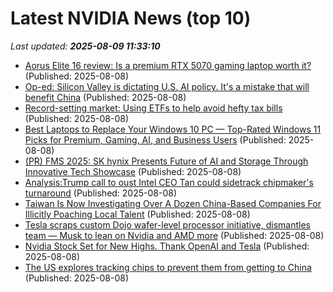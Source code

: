 # Latest NVIDIA News (top 10)
_Last updated: **2025-08-09 11:33:10**_

- [Aorus Elite 16 review: Is a premium RTX 5070 gaming laptop worth it?](https://www.notebookcheck.net/Aorus-Elite-16-review-Is-a-premium-RTX-5070-gaming-laptop-worth-it.1082309.0.html) (Published: 2025-08-08)
- [Op-ed: Silicon Valley is dictating U.S. AI policy. It's a mistake that will benefit China](https://www.cnbc.com/2025/08/08/silicon-valley-dominant-us-ai-policy-will-benefit-china.html) (Published: 2025-08-08)
- [Record-setting market: Using ETFs to help avoid hefty tax bills](https://www.cnbc.com/2025/08/08/record-setting-market-using-etfs-to-help-avoid-hefty-tax-bills-.html) (Published: 2025-08-08)
- [Best Laptops to Replace Your Windows 10 PC — Top-Rated Windows 11 Picks for Premium, Gaming, AI, and Business Users](https://www.windowscentral.com/hardware/laptops/best-windows-11-laptops-replace-windows-10-pc) (Published: 2025-08-08)
- [(PR) FMS 2025: SK hynix Presents Future of AI and Storage Through Innovative Tech Showcase](https://www.techpowerup.com/339750/fms-2025-sk-hynix-presents-future-of-ai-and-storage-through-innovative-tech-showcase) (Published: 2025-08-08)
- [Analysis:Trump call to oust Intel CEO Tan could sidetrack chipmaker's turnaround](https://www.channelnewsasia.com/business/analysistrump-call-oust-intel-ceo-tan-could-sidetrack-chipmakers-turnaround-5285111) (Published: 2025-08-08)
- [Taiwan Is Now Investigating Over A Dozen China-Based Companies For Illicitly Poaching Local Talent](https://wccftech.com/taiwan-is-now-investigating-over-a-dozen-china-based-companies-for-illicitly-poaching-local-talent/) (Published: 2025-08-08)
- [Tesla scraps custom Dojo wafer-level processor initiative, dismantles team — Musk to lean on Nvidia and AMD more](https://www.tomshardware.com/tech-industry/artificial-intelligence/tesla-scraps-custom-dojo-wafer-level-processor-initiative-dismantles-team-musk-to-lean-on-nvidia-and-amd-more) (Published: 2025-08-08)
- [Nvidia Stock Set for New Highs. Thank OpenAI and Tesla](https://biztoc.com/x/259a896dc44e0aba) (Published: 2025-08-08)
- [The US explores tracking chips to prevent them from getting to China](https://www.notebookcheck.net/The-US-explores-tracking-chips-to-prevent-them-from-getting-to-China.1082933.0.html) (Published: 2025-08-08)
